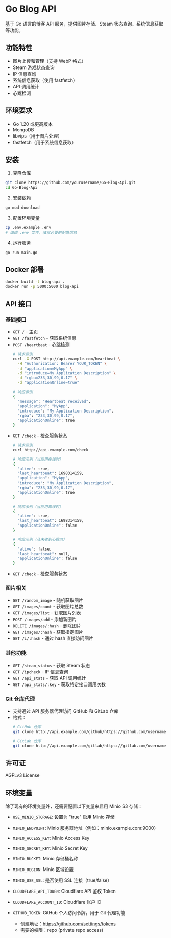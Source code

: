 # Go Blog API

基于 Go 语言的博客 API 服务，提供图片存储、Steam 状态查询、系统信息获取等功能。

## 功能特性

- 图片上传和管理（支持 WebP 格式）
- Steam 游戏状态查询
- IP 信息查询
- 系统信息获取（使用 fastfetch）
- API 调用统计
- 心跳检测

## 环境要求

- Go 1.20 或更高版本
- MongoDB
- libvips（用于图片处理）
- fastfetch（用于系统信息获取）

## 安装

1. 克隆仓库
```bash
git clone https://github.com/yourusername/Go-Blog-Api.git
cd Go-Blog-Api
```

2. 安装依赖
```bash
go mod download
```

3. 配置环境变量
```bash
cp .env.example .env
# 编辑 .env 文件，填写必要的配置信息
```

4. 运行服务
```bash
go run main.go
```

## Docker 部署

```bash
docker build -t blog-api .
docker run -p 5000:5000 blog-api
```

## API 接口

### 基础接口
- `GET /` - 主页
- `GET /fastfetch` - 获取系统信息
- `POST /heartbeat` - 心跳检测
  ```bash
  # 请求示例
  curl -X POST http://api.example.com/heartbeat \
    -H "Authorization: Bearer YOUR_TOKEN" \
    -d "application=MyApp" \
    -d "introduce=My Application Description" \
    -d "rgba=233,30,99,0.17" \
    -d "applicationOnline=true"

  # 响应示例
  {
    "message": "Heartbeat received",
    "application": "MyApp",
    "introduce": "My Application Description",
    "rgba": "233,30,99,0.17",
    "applicationOnline": true
  }
  ```
- `GET /check` - 检查服务状态
  ```bash
  # 请求示例
  curl http://api.example.com/check

  # 响应示例（当应用在线时）
  {
    "alive": true,
    "last_heartbeat": 1698314159,
    "application": "MyApp",
    "introduce": "My Application Description",
    "rgba": "233,30,99,0.17",
    "applicationOnline": true
  }

  # 响应示例（当应用离线时）
  {
    "alive": true,
    "last_heartbeat": 1698314159,
    "applicationOnline": false
  }

  # 响应示例（从未收到心跳时）
  {
    "alive": false,
    "last_heartbeat": null,
    "applicationOnline": false
  }
  ```
- `GET /check` - 检查服务状态

### 图片相关
- `GET /random_image` - 随机获取图片
- `GET /images/count` - 获取图片总数
- `GET /images/list` - 获取图片列表
- `POST /images/add` - 添加新图片
- `DELETE /images/:hash` - 删除图片
- `GET /images/:hash` - 获取指定图片
- `GET /i/:hash` - 通过 hash 直接访问图片

### 其他功能
- `GET /steam_status` - 获取 Steam 状态
- `GET /ipcheck` - IP 信息查询
- `GET /api_stats` - 获取 API 调用统计
- `GET /api_stats/:key` - 获取特定接口调用次数

### Git 仓库代理
- 支持通过 API 服务器代理访问 GitHub 和 GitLab 仓库
- 格式：
  ```bash
  # GitHub 仓库
  git clone http://api.example.com/github/https://github.com/username/repo.git

  # GitLab 仓库
  git clone http://api.example.com/gitlab/https://gitlab.com/username/repo.git
  ```

## 许可证

AGPLv3 License

## 环境变量

除了现有的环境变量外，还需要配置以下变量来启用 Minio S3 存储：

- `USE_MINIO_STORAGE`: 设置为 "true" 启用 Minio 存储
- `MINIO_ENDPOINT`: Minio 服务器地址（例如：minio.example.com:9000）
- `MINIO_ACCESS_KEY`: Minio Access Key
- `MINIO_SECRET_KEY`: Minio Secret Key
- `MINIO_BUCKET`: Minio 存储桶名称
- `MINIO_REGION`: Minio 区域设置
- `MINIO_USE_SSL`: 是否使用 SSL 连接（true/false）

- `CLOUDFLARE_API_TOKEN`: Cloudflare API 鉴权 Token
- `CLOUDFLARE_ACCOUNT_ID`: Cloudflare 账户 ID

- `GITHUB_TOKEN`: GitHub 个人访问令牌，用于 Git 代理功能
  - 创建地址：https://github.com/settings/tokens
  - 需要的权限：repo (private repo access)
